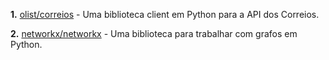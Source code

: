 **1.** [olist/correios](https://github.com/olist/correios) - Uma biblioteca client em Python para a API dos Correios.

**2.** [networkx/networkx](https://github.com/networkx/networkx) - Uma biblioteca para trabalhar com grafos em Python.
